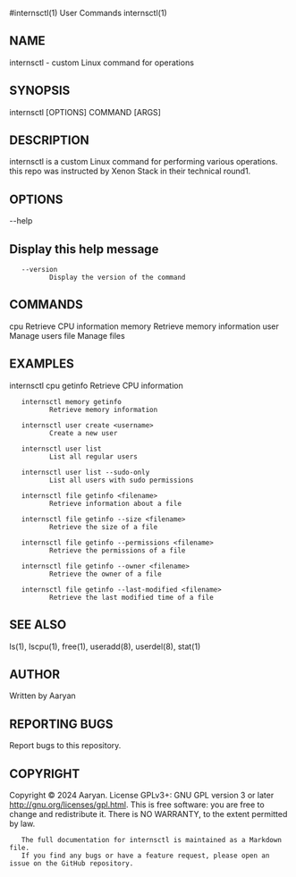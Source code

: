 #internsctl(1) User Commands internsctl(1)

## NAME
internsctl - custom Linux command for operations

## SYNOPSIS
internsctl [OPTIONS] COMMAND [ARGS]

## DESCRIPTION
internsctl is a custom Linux command for performing various operations. this repo was instructed by Xenon Stack in their technical round1.

## OPTIONS
--help
## Display this help message

       --version
              Display the version of the command

## COMMANDS
cpu Retrieve CPU information
memory Retrieve memory information
user Manage users
file Manage files

## EXAMPLES
internsctl cpu getinfo
Retrieve CPU information

       internsctl memory getinfo
              Retrieve memory information

       internsctl user create <username>
              Create a new user

       internsctl user list
              List all regular users

       internsctl user list --sudo-only
              List all users with sudo permissions

       internsctl file getinfo <filename>
              Retrieve information about a file

       internsctl file getinfo --size <filename>
              Retrieve the size of a file

       internsctl file getinfo --permissions <filename>
              Retrieve the permissions of a file

       internsctl file getinfo --owner <filename>
              Retrieve the owner of a file

       internsctl file getinfo --last-modified <filename>
              Retrieve the last modified time of a file

## SEE ALSO
ls(1), lscpu(1), free(1), useradd(8), userdel(8), stat(1)

## AUTHOR
Written by Aaryan

## REPORTING BUGS
Report bugs to this repository.

## COPYRIGHT
Copyright © 2024 Aaryan. License GPLv3+: GNU GPL version 3 or later
<http://gnu.org/licenses/gpl.html>.
This is free software: you are free to change and redistribute it. There is NO
WARRANTY, to the extent permitted by law.

       The full documentation for internsctl is maintained as a Markdown file.
       If you find any bugs or have a feature request, please open an issue on the GitHub repository.
